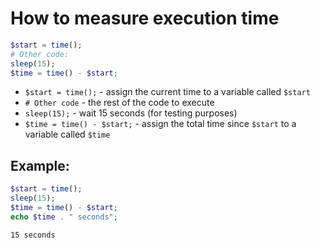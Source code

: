 # How to measure execution time

```php
$start = time();
# Other code:
sleep(15);
$time = time() - $start;
```

- ```$start = time();``` - assign the current time to a variable called ``$start``
- ```# Other code``` - the rest of the code to execute
- ```sleep(15);``` - wait 15 seconds (for testing purposes)
- ```$time = time() - $start;``` - assign the total time since ``$start`` to a variable called ``$time``

## Example: 
```php
$start = time();
sleep(15);
$time = time() - $start;
echo $time . " seconds";

```
```
15 seconds

```

